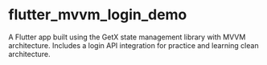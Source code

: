 # flutter_mvvm_login_demo
A Flutter app built using the GetX state management library with MVVM architecture. Includes a login API integration for practice and learning clean architecture.
